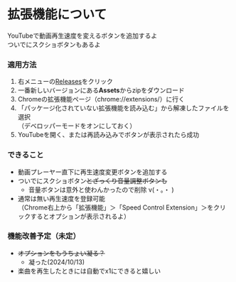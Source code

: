 # 拡張機能について
YouTubeで動画再生速度を変えるボタンを追加するよ  
ついでにスクショボタンもあるよ

### 適用方法
1. 右メニューの[Releases](https://github.com/23SHIMOSAKA/extension_speedcontroller/releases)をクリック
2. 一番新しいバージョンにある**Assets**からzipをダウンロード
3. Chromeの拡張機能ページ（chrome://extensions/）に行く
4. 「パッケージ化されていない拡張機能を読み込む」から解凍したファイルを選択  
（デベロッパーモードをオンにしておく）
6. YouTubeを開く、または再読み込みでボタンが表示されたら成功

### できること
- 動画プレーヤー直下に再生速度変更ボタンを追加する
- ついでにスクショボタン~~とざっくり音量調整ボタンも~~
    - 音量ボタンは意外と使わんかったので削除 v(・。・ )
- 通常は無い再生速度を登録可能  
（Chrome右上から「拡張機能」＞「Speed Control Extension」＞をクリックするとオプションが表示されるよ）

### 機能改善予定（未定）
- ~~オプションをもうちょい凝る？~~
    - 凝った(2024/10/13)
- 楽曲を再生したときには自動でx1にできると嬉しい
